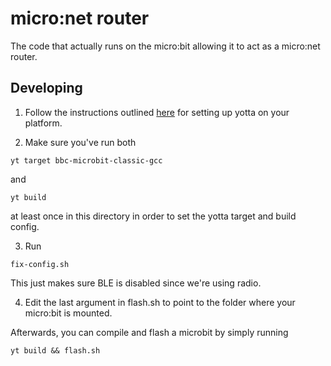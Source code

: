 # micro:net router

The code that actually runs on the micro:bit allowing it to act as a micro:net router.

## Developing

1. Follow the instructions outlined [here](https://lancaster-university.github.io/microbit-docs/offline-toolchains/) for setting up yotta on your platform. 

2. Make sure you've run both
```
yt target bbc-microbit-classic-gcc
```
and 
```
yt build
```
at least once in this directory in order to set the yotta target and build config.

3. Run 
  
```
fix-config.sh
```

This just makes sure BLE is disabled since we're using radio.

4. Edit the last argument in flash.sh to point to the folder where your micro:bit is mounted.

Afterwards, you can compile and flash a microbit by simply running
```
yt build && flash.sh
```

